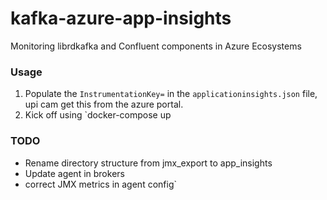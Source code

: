# kafka-azure-app-insights
Monitoring librdkafka and Confluent components in Azure Ecosystems


### Usage
1. Populate the `InstrumentationKey=` in the `applicationinsights.json` file, upi cam get this from the azure portal.
2. Kick off using `docker-compose up
   
### TODO
- Rename directory structure from jmx_export to app_insights
- Update agent in brokers
- correct JMX metrics in agent config`